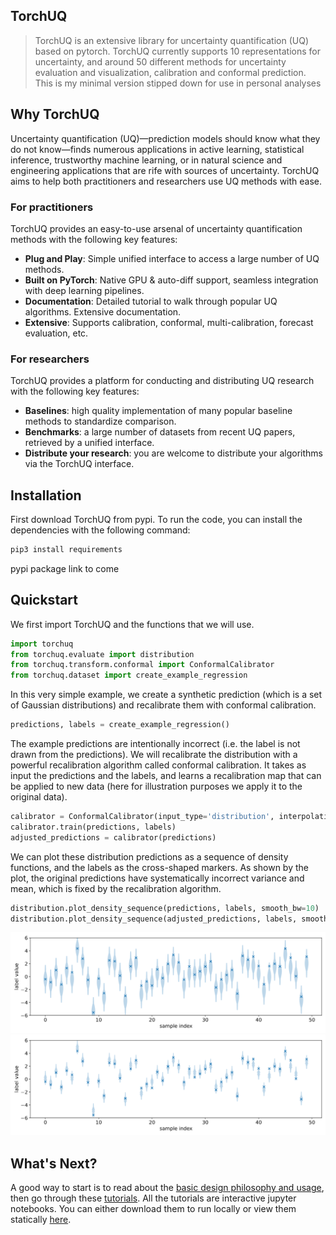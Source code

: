 ## TorchUQ

> TorchUQ is an extensive library for uncertainty quantification (UQ) based on pytorch.
> TorchUQ currently supports 10 representations for uncertainty, and around 50 different methods for uncertainty evaluation and visualization, calibration and conformal prediction. 
> This is my minimal version stipped down for use in personal analyses

## Why TorchUQ 

Uncertainty quantification (UQ)—prediction models should know what they do not know—finds numerous applications in active learning, statistical inference, trustworthy machine learning, or in natural science and engineering applications that are rife with sources of uncertainty. TorchUQ aims to help both practitioners and researchers use UQ methods with ease.

###  For practitioners

TorchUQ provides an easy-to-use arsenal of uncertainty quantification methods with the following key features:

- **Plug and Play**: Simple unified interface to access a large number of UQ methods.
- **Built on PyTorch**: Native GPU & auto-diff support, seamless integration with deep learning pipelines.
- **Documentation**: Detailed tutorial to walk through popular UQ algorithms. Extensive documentation.
- **Extensive**: Supports calibration, conformal, multi-calibration, forecast evaluation, etc.

### For researchers 

TorchUQ provides a platform for conducting and distributing UQ research with the following key features:

- **Baselines**: high quality implementation of many popular baseline methods to standardize comparison.
- **Benchmarks**: a large number of datasets from recent UQ papers, retrieved by a unified interface.
- **Distribute your research**: you are welcome to distribute your algorithms via the TorchUQ interface.

## Installation 

First download TorchUQ from pypi. To run the code, you can install the dependencies with the following command:

```bash
pip3 install requirements
```

pypi package link to come 

## Quickstart 

We first import TorchUQ and the functions that we will use.
```python
import torchuq
from torchuq.evaluate import distribution 
from torchuq.transform.conformal import ConformalCalibrator 
from torchuq.dataset import create_example_regression  
```
In this very simple example, we create a synthetic prediction (which is a set of Gaussian distributions) and recalibrate them with conformal calibration. 
```python
predictions, labels = create_example_regression()
```
The example predictions are intentionally incorrect (i.e. the label is not drawn from the predictions). 
We will recalibrate the distribution with a powerful recalibration algorithm called conformal calibration. It takes as input the predictions and the labels, and learns a recalibration map that can be applied to new data (here for illustration purposes we apply it to the original data). 

```python
calibrator = ConformalCalibrator(input_type='distribution', interpolation='linear')
calibrator.train(predictions, labels)
adjusted_predictions = calibrator(predictions)
```
We can plot these distribution predictions as a sequence of density functions, and the labels as the cross-shaped markers. 
As shown by the plot, the original predictions have systematically incorrect variance and mean, which is fixed by the recalibration algorithm. 

```python
distribution.plot_density_sequence(predictions, labels, smooth_bw=10)
distribution.plot_density_sequence(adjusted_predictions, labels, smooth_bw=10)
```

![plot_original](docs/illustrations/quickstart_plot.svg)
![plot_calibrate](docs/illustrations/quickstart_plot2.svg)

## What's Next? 

A good way to start is to read about the [basic design philosophy and usage](https://torchuq.github.io/docs/overview.html), then go through these [tutorials](https://github.com/TorchUQ/torchuq/tree/main/examples/tutorial). All the tutorials are interactive jupyter notebooks. You can either download them to run locally or view them statically [here](https://torchuq.github.io/docs/tutorials/index.html). 

